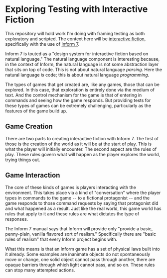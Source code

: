 # Exploring Testing with Interactive Fiction

This repository will hold work I'm doing with framing testing as both exploratory and scripted. The context here will be [interactive fiction](https://en.wikipedia.org/wiki/Interactive_fiction), specifically with the use of [Inform 7](http://inform7.com/).

Inform 7 is touted as a "design system for interactive fiction based on natural language." The natural language component is interesting because, in the context of Inform, the natural language is not some abstraction layer that sits on top of code. This is not about natural language _parsing_. Here the natural language _is_ code; this is about natural language _programming_.

The types of games that get created are, like any games, those that can be explored. In this case, that exploration is entirely done via the medium of text. And the control mechanism for the game is that of entering in commands and seeing how the game responds. But providing tests for these types of games can be extremely challenging, particularly as the features of the game build up.

## Game Creation

There are two parts to creating interactive fiction with Inform 7. The first of those is the creation of the world as it will be at the start of play. This is what the player will initially encounter. The second aspect are the rules of play. These rules govern what will happen as the player explores the world, trying things out.

## Game Interaction

The core of these kinds of games is players interacting with the environment. This takes place via a kind of "conversation" where the player types in commands to the game -- to a fictional protagonist -- and the game responds to those command requests by saying that protagonist did and what happened as a result. Just like the real world, this game world has rules that apply to it and these rules are what dictates the type of responses.

The Inform 7 manual says that Inform will provide only "provide a basic, penny-plain, vanilla flavored sort of realism." Specifically there are "basic rules of realism" that every Inform project begins with.

What this means is that an Inform game has a set of physical laws built into it already. Some examples are inanimate objects do not spontaneously move or change, one solid object cannot pass through another, there are opaque barriers through which light cannot pass, and so on. These rules can stop many attempted actions.
